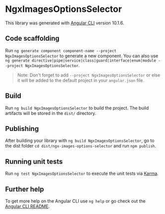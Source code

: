 # NgxImagesOptionsSelector

This library was generated with [Angular CLI](https://github.com/angular/angular-cli) version 10.1.6.

## Code scaffolding

Run `ng generate component component-name --project NgxImagesOptionsSelector` to generate a new component. You can also use `ng generate directive|pipe|service|class|guard|interface|enum|module --project NgxImagesOptionsSelector`.
> Note: Don't forget to add `--project NgxImagesOptionsSelector` or else it will be added to the default project in your `angular.json` file. 

## Build

Run `ng build NgxImagesOptionsSelector` to build the project. The build artifacts will be stored in the `dist/` directory.

## Publishing

After building your library with `ng build NgxImagesOptionsSelector`, go to the dist folder `cd dist/ngx-images-options-selector` and run `npm publish`.

## Running unit tests

Run `ng test NgxImagesOptionsSelector` to execute the unit tests via [Karma](https://karma-runner.github.io).

## Further help

To get more help on the Angular CLI use `ng help` or go check out the [Angular CLI README](https://github.com/angular/angular-cli/blob/master/README.md).
